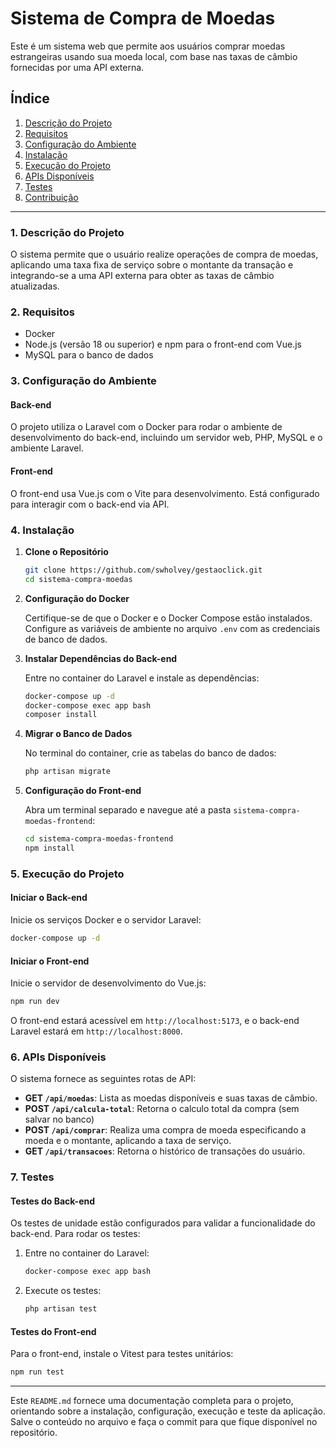 
# Sistema de Compra de Moedas

Este é um sistema web que permite aos usuários comprar moedas estrangeiras usando sua moeda local, com base nas taxas de câmbio fornecidas por uma API externa.

## Índice

1. [Descrição do Projeto](#descrição-do-projeto)
2. [Requisitos](#requisitos)
3. [Configuração do Ambiente](#configuração-do-ambiente)
4. [Instalação](#instalação)
5. [Execução do Projeto](#execução-do-projeto)
6. [APIs Disponíveis](#apis-disponíveis)
7. [Testes](#testes)
8. [Contribuição](#contribuição)

---

### 1. Descrição do Projeto

O sistema permite que o usuário realize operações de compra de moedas, aplicando uma taxa fixa de serviço sobre o montante da transação e integrando-se a uma API externa para obter as taxas de câmbio atualizadas.

### 2. Requisitos

- Docker
- Node.js (versão 18 ou superior) e npm para o front-end com Vue.js
- MySQL para o banco de dados

### 3. Configuração do Ambiente

#### Back-end

O projeto utiliza o Laravel com o Docker para rodar o ambiente de desenvolvimento do back-end, incluindo um servidor web, PHP, MySQL e o ambiente Laravel.

#### Front-end

O front-end usa Vue.js com o Vite para desenvolvimento. Está configurado para interagir com o back-end via API.

### 4. Instalação

1. **Clone o Repositório**

   ```bash
   git clone https://github.com/swholvey/gestaoclick.git
   cd sistema-compra-moedas
   ```

2. **Configuração do Docker**

   Certifique-se de que o Docker e o Docker Compose estão instalados. Configure as variáveis de ambiente no arquivo `.env` com as credenciais de banco de dados.

3. **Instalar Dependências do Back-end**

   Entre no container do Laravel e instale as dependências:

   ```bash
   docker-compose up -d
   docker-compose exec app bash
   composer install
   ```

4. **Migrar o Banco de Dados**

   No terminal do container, crie as tabelas do banco de dados:

   ```bash
   php artisan migrate
   ```

5. **Configuração do Front-end**

   Abra um terminal separado e navegue até a pasta `sistema-compra-moedas-frontend`:

   ```bash
   cd sistema-compra-moedas-frontend
   npm install
   ```

### 5. Execução do Projeto

#### Iniciar o Back-end

Inicie os serviços Docker e o servidor Laravel:

```bash
docker-compose up -d
```

#### Iniciar o Front-end

Inicie o servidor de desenvolvimento do Vue.js:

```bash
npm run dev
```

O front-end estará acessível em `http://localhost:5173`, e o back-end Laravel estará em `http://localhost:8000`.

### 6. APIs Disponíveis

O sistema fornece as seguintes rotas de API:

- **GET `/api/moedas`**: Lista as moedas disponíveis e suas taxas de câmbio.
- **POST `/api/calcula-total`**: Retorna o calculo total da compra (sem salvar no banco)
- **POST `/api/comprar`**: Realiza uma compra de moeda especificando a moeda e o montante, aplicando a taxa de serviço.
- **GET `/api/transacoes`**: Retorna o histórico de transações do usuário.

### 7. Testes

#### Testes do Back-end

Os testes de unidade estão configurados para validar a funcionalidade do back-end. Para rodar os testes:

1. Entre no container do Laravel:

   ```bash
   docker-compose exec app bash
   ```

2. Execute os testes:

   ```bash
   php artisan test
   ```

#### Testes do Front-end

Para o front-end, instale o Vitest para testes unitários:

```bash
npm run test
```

---

Este `README.md` fornece uma documentação completa para o projeto, orientando sobre a instalação, configuração, execução e teste da aplicação. Salve o conteúdo no arquivo e faça o commit para que fique disponível no repositório.